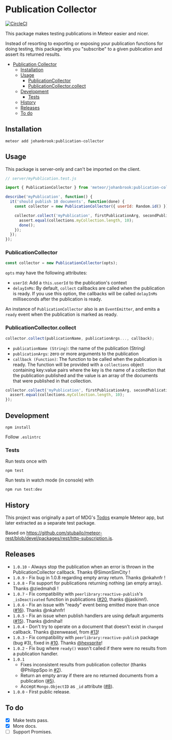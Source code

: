 # Publication Collector

[![CircleCI](https://img.shields.io/circleci/project/johanbrook/meteor-publication-collector.svg?maxAge=2592000)]()

This package makes testing publications in Meteor easier and nicer.

Instead of resorting to exporting or exposing your publication functions for doing testing, this package lets you "subscribe" to a given publication and assert its returned results.

<!-- START doctoc generated TOC please keep comment here to allow auto update -->
<!-- DON'T EDIT THIS SECTION, INSTEAD RE-RUN doctoc TO UPDATE -->

- [Publication Collector](#publication-collector)
  - [Installation](#installation)
  - [Usage](#usage)
    - [PublicationCollector](#publicationcollector)
    - [PublicationCollector.collect](#publicationcollectorcollect)
  - [Development](#development)
    - [Tests](#tests)
  - [History](#history)
  - [Releases](#releases)
  - [To do](#to-do)

<!-- END doctoc generated TOC please keep comment here to allow auto update -->

## Installation

```
meteor add johanbrook:publication-collector
```

## Usage

This package is server-only and can't be imported on the client.

```js
// server/myPublication.test.js

import { PublicationCollector } from 'meteor/johanbrook:publication-collector';

describe('myPublication', function() {
  it('should publish 10 documents', function(done) {
    const collector = new PublicationCollector({ userId: Random.id() });

    collector.collect('myPublication', firstPublicationArg, secondPublicationArg, (collections) => {
      assert.equal(collections.myCollection.length, 10);
      done();
    });
  });
});
```

### PublicationCollector

```js
const collector = new PublicationCollector(opts);
```

`opts` may have the following attributes:
- `userId`: Add a `this.userId` to the publication's context
- `delayInMs`: By default, `collect` callbacks are called when the publication is ready. If you use this option, the callbacks will be called `delayInMs` milliseconds after the publication is ready.

An instance of `PublicationCollector` also is an `EventEmitter`, and emits a `ready` event when the publication is marked as ready.

### PublicationCollector.collect

```js
collector.collect(publicationName, publicationArgs..., callback);
```

- `publicationName (String)`:  the name of the publication (String)
- `publicationArgs`: zero or more arguments to the publication
- `callback (Function)`: The function to be called when the publication is ready. The function will be provided with a `collections` object containing key:value pairs where the key is the name of a collection that the publication published and the value is an array of the documents that were published in that collection.

```js
collector.collect('myPublication', firstPublicationArg, secondPublicationArg, (collections) => {
  assert.equal(collections.myCollection.length, 10);
});
```

## Development

```
npm install
```

Follow `.eslintrc`

### Tests

Run tests once with

```
npm test
```

Run tests in watch mode (in console) with

```
npm run test:dev
```

## History

This project was originally a part of MDG's [Todos](https://github.com/meteor/todos) example Meteor app, but later extracted as a separate test package.

Based on https://github.com/stubailo/meteor-rest/blob/devel/packages/rest/http-subscription.js.

## Releases

- `1.0.10` - Always stop the publication when an error is thrown in the PublicationCollector callback. Thanks @SimonSimCity !
- `1.0.9` - Fix bug in 1.0.8 regarding empty array return. Thanks @nkahnfr !
- `1.0.8` - Fix support for publications returning nothing (an empty array). Thanks @ziedmahdi !
- `1.0.7` - Fix compatibility with `peerlibrary:reactive-publish`'s `_isDeactivated` function in publications ([#20](https://github.com/johanbrook/meteor-publication-collector/pull/23), thanks @jaskinn!).
- `1.0.6` - Fix an issue with "ready" event being emitted more than once ([#16](https://github.com/johanbrook/meteor-publication-collector/pull/16)). Thanks @nkahnfr!
- `1.0.5` - Fix an issue when publish handlers are using default arguments ([#15](https://github.com/johanbrook/meteor-publication-collector/pull/15)). Thanks @dmihal!
- `1.0.4` - Don't try to operate on a document that doesn't exist in `changed` callback. Thanks @zenweasel, from [#13](https://github.com/johanbrook/meteor-publication-collector/pull/13)!
- `1.0.3` - Fix compatibility with `peerlibrary:reactive-publish` package (bug #3), fixed in [#10](https://github.com/johanbrook/meteor-publication-collector/pull/10). Thanks [@hexsprite](https://github.com/hexsprite)!
- `1.0.2` - Fix bug where `ready()` wasn't called if there were no results from a publication handler.
- `1.0.1`
  - Fixes inconsistent results from publication collector (thanks @PhilippSpo in [#2](https://github.com/johanbrook/meteor-publication-collector/issues/2)).
  - Return an empty array if there are no returned documents from a publication ([#5](https://github.com/johanbrook/meteor-publication-collector/issues/5)).
  - Accept `Mongo.ObjectID` as `_id` attribute ([#8](https://github.com/johanbrook/meteor-publication-collector/issues/8)).
- `1.0.0` - First public release.

## To do

- [x] Make tests pass.
- [x] More docs.
- [ ] Support Promises.
